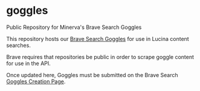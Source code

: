 # goggles

Public Repository for Minerva's Brave Search Goggles

This repository hosts our [Brave Search Goggles](https://search.brave.com/help/goggles) for use in Lucina content searches.

Brave requires that repositories be public in order to scrape goggle content for use in the API.

Once updated here, Goggles must be submitted on the Brave Search [Goggles Creation Page](https://search.brave.com/goggles/create).
